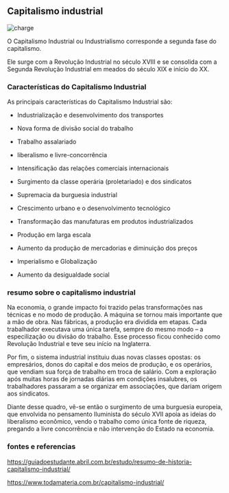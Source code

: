 ## Capitalismo industrial

![charge](https://viciadosnahistoria.files.wordpress.com/2012/12/charge-capitalismo-revoluc3a7c3a3o-industrial.jpg)

O Capitalismo Industrial ou Industrialismo corresponde a segunda fase do capitalismo.

Ele surge com a Revolução Industrial no século XVIII e se consolida com a Segunda Revolução Industrial em meados do século XIX e início do XX.

### Características do Capitalismo Industrial

As principais características do Capitalismo Industrial são:

 - Industrialização e desenvolvimento dos transportes

 - Nova forma de divisão social do trabalho

 - Trabalho assalariado

 - liberalismo e livre-concorrência

 - Intensificação das relações comerciais internacionais

 - Surgimento da classe operária (proletariado) e dos sindicatos

 - Supremacia da burguesia industrial

 - Crescimento urbano e o desenvolvimento tecnológico

 - Transformação das manufaturas em produtos industrializados

 - Produção em larga escala

 - Aumento da produção de mercadorias e diminuição dos preços

 - Imperialismo e Globalização

 - Aumento da desigualdade social

### resumo sobre o capitalismo industrial

Na economia, o grande impacto foi trazido pelas transformações nas técnicas e no modo de produção. A máquina se tornou mais importante que a mão de obra. Nas fábricas, a produção era dividida em etapas. Cada trabalhador executava uma única tarefa, sempre do mesmo modo – a especilização ou divisão do trabalho. Esse processo ficou conhecido como Revolução Industrial e teve seu início na Inglaterra.

Por fim, o sistema industrial instituiu duas novas classes opostas: os empresários, donos do capital e dos meios de produção, e os operários, que vendiam sua força de trabalho em troca de salário. Com a exploração após muitas horas de jornadas diárias em condições insalubres, os trabalhadores passaram a se organizar em associações, que dariam origem aos sindicatos.

Diante desse quadro, vê-se então o surgimento de uma burguesia europeia, que envolvida no pensamento Iluminista do século XVII apoia as ideias do liberalismo econômico, vendo o trabalho como única fonte de riqueza, pregando a livre concorrência e não intervenção do Estado na economia.

### fontes e referencias

https://guiadoestudante.abril.com.br/estudo/resumo-de-historia-capitalismo-industrial/

https://www.todamateria.com.br/capitalismo-industrial/

